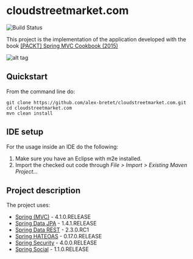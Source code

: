 # cloudstreetmarket.com

![Build Status](https://travis-ci.org/alex-bretet/cloudstreetmarket.com.svg?branch=master)

This project is the implementation of the application developed with the book [[PACKT] Spring MVC Cookbook (2015)](https://www.packtpub.com/) 

![alt tag](https://github.com/alex-bretet/cloudstreetmarket.com/blob/master/cloudstreetmarket-parent/cloudstreetmarket-webapp/src/main/webapp/img/book-early-cover.jpg?raw=true)

## Quickstart

From the command line do:

```
git clone https://github.com/alex-bretet/cloudstreetmarket.com.git
cd cloudstreetmarket.com
mvn clean install
```

## IDE setup

For the usage inside an IDE do the following:

1. Make sure you have an Eclipse with m2e installed.
2. Import the checked out code through *File > Import > Existing Maven Project…*

## Project description

The project uses:

- [Spring (MVC)](http://github.com/spring-projects/spring-framework) - 4.1.0.RELEASE
- [Spring Data JPA](http://github.com/spring-projects/spring-data-jpa) - 1.4.1.RELEASE
- [Spring Data REST](http://github.com/spring-projects/spring-data-rest) - 2.3.0.RC1
- [Spring HATEOAS](http://github.com/spring-projects/spring-hateoas) - 0.17.0.RELEASE
- [Spring Security](http://github.com/spring-projects/spring-security) - 4.0.0.RELEASE
- [Spring Social](https://github.com/spring-projects/spring-social) - 1.1.0.RELEASE
